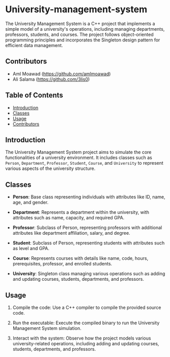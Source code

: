 # University-management-system

The University Management System is a C++ project that implements a simple model of a university's operations, including managing departments, professors, students, and courses. The project follows object-oriented programming principles and incorporates the Singleton design pattern for efficient data management.

## Contributors

- Aml Moawad (https://github.com/amlmoawad)
- Ali Salama (https://github.com/3lis0)

## Table of Contents

- [Introduction](#introduction)
- [Classes](#classes)
- [Usage](#usage)
- [Contributors](#contributors)

## Introduction

The University Management System project aims to simulate the core functionalities of a university environment. It includes classes such as `Person`, `Department`, `Professor`, `Student`, `Course`, and `University` to represent various aspects of the university structure.

## Classes

- **Person**: Base class representing individuals with attributes like ID, name, age, and gender.

- **Department**: Represents a department within the university, with attributes such as name, capacity, and required GPA.

- **Professor**: Subclass of Person, representing professors with additional attributes like department affiliation, salary, and degree.

- **Student**: Subclass of Person, representing students with attributes such as level and GPA.

- **Course**: Represents courses with details like name, code, hours, prerequisites, professor, and enrolled students.

- **University**: Singleton class managing various operations such as adding and updating courses, students, departments, and professors.

## Usage

1. Compile the code: Use a C++ compiler to compile the provided source code.
   
2. Run the executable: Execute the compiled binary to run the University Management System simulation.

3. Interact with the system: Observe how the project models various university-related operations, including adding and updating courses, students, departments, and professors.




